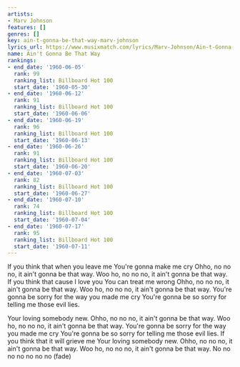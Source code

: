```yaml
---
artists:
- Marv Johnson
features: []
genres: []
key: ain-t-gonna-be-that-way-marv-johnson
lyrics_url: https://www.musixmatch.com/lyrics/Marv-Johnson/Ain-t-Gonna-Be-That-Way
name: Ain't Gonna Be That Way
rankings:
- end_date: '1960-06-05'
  rank: 99
  ranking_list: Billboard Hot 100
  start_date: '1960-05-30'
- end_date: '1960-06-12'
  rank: 91
  ranking_list: Billboard Hot 100
  start_date: '1960-06-06'
- end_date: '1960-06-19'
  rank: 96
  ranking_list: Billboard Hot 100
  start_date: '1960-06-13'
- end_date: '1960-06-26'
  rank: 91
  ranking_list: Billboard Hot 100
  start_date: '1960-06-20'
- end_date: '1960-07-03'
  rank: 82
  ranking_list: Billboard Hot 100
  start_date: '1960-06-27'
- end_date: '1960-07-10'
  rank: 74
  ranking_list: Billboard Hot 100
  start_date: '1960-07-04'
- end_date: '1960-07-17'
  rank: 95
  ranking_list: Billboard Hot 100
  start_date: '1960-07-11'
---
```

If you think that when you leave me
You're gonna make me cry
Ohho, no no no, it ain't gonna be that way.
Woo ho, no no no, it ain't gonna be that way.
If you think that cause I love you
You can treat me wrong
Ohho, no no no, it ain't gonna be that way.
Woo ho, no no no, it ain't gonna be that way.
You're gonna be sorry for the way you made me cry
You're gonna be so sorry for telling me those evil lies.

Your loving somebody new.
Ohho, no no no, it ain't gonna be that way.
Woo ho, no no no, it ain't gonna be that way.
You're gonna be sorry for the way you made me cry
You're gonna be so sorry for telling me those evil lies.
If you think that it will grieve me
Your loving somebody new.
Ohho, no no no, it ain't gonna be that way.
Woo ho, no no no, it ain't gonna be that way.
No no no no no no no (fade)
